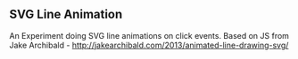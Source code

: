 SVG Line Animation
------------------
An Experiment doing SVG line animations on click events.
Based on JS from Jake Archibald - http://jakearchibald.com/2013/animated-line-drawing-svg/
